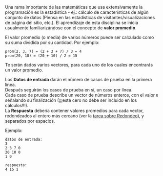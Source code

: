 Una rama importante de las matemáticas que usa extensivamente la programación es la estadística - ej.: cálculo de características
de algún conjunto de datos (Piensa en las estadísticas de visitantes/visualizaciones de página del sitio, etc.).
El aprendizaje de esta disciplina se inicia usualmente familiarizándose con el concepto de **valor promedio**.

El valor promedio (o media) de varios números puede ser calculado como su suma dividida por su cantidad. Por ejemplo:

    prom(2, 3, 7) = (2 + 3 + 7) / 3 = 4
    prom(20, 10) = (20 + 10) / 2 = 15

Te serán dados varios vectores, para cada uno de los cuales encontrarás un valor promedio.

Los **Datos de entrada** darán el número de casos de prueba en la primera línea.  
Después seguirán los casos de prueba en sí, un caso por línea.  
Cada caso de prueba describe un vector de números enteros, con el valor `0` señalando su finalización (¡¡¡este cero no debe ser
incluido en los cálculos!!!).  
La **Respuesta** debería contener valores promedios para cada vector, redondeados al entero más cercano (ver la [tarea sobre Redondeo](./rounding)), y separados por espacios.

Ejemplo:

    datos de entrada:
    3
    2 3 7 0
    20 10 0
    1 0

    respuesta:
    4 15 1


